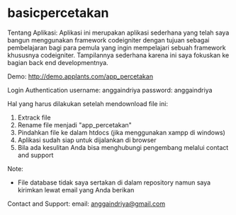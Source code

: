 # basicpercetakan

Tentang Aplikasi:
Aplikasi ini merupakan aplikasi sederhana yang telah saya bangun menggunakan framework codeigniter dengan tujuan sebagai pembelajaran bagi para pemula yang ingin mempelajari sebuah framework khususnya codeigniter. Tampilannya sederhana karena ini saya fokuskan ke bagian back end developmentnya.

Demo: http://demo.applants.com/app_percetakan

Login Authentication
username: anggaindriya
password: anggaindriya

Hal yang harus dilakukan setelah mendownload file ini:
1. Extrack file
2. Rename file menjadi "app_percetakan"
3. Pindahkan file ke dalam htdocs (jika menggunakan xampp di windows)
4. Aplikasi sudah siap untuk dijalankan di browser
5. Bila ada kesulitan Anda bisa menghubungi pengembang melalui contact and support

Note: 
- File database tidak saya sertakan di dalam repository namun saya kirimkan lewat email yang Anda berikan

Contact and Support:
email: anggaindriya@gmail.com
